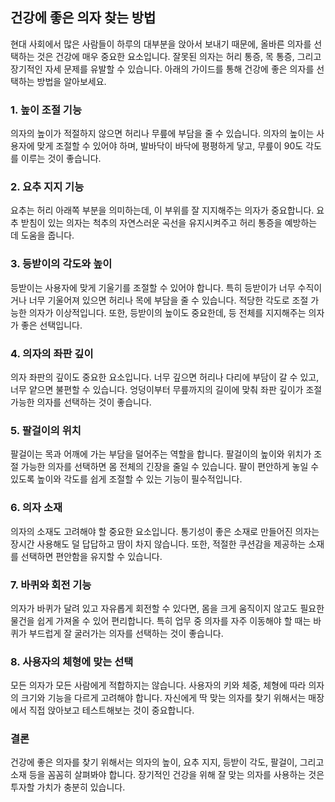 ## 건강에 좋은 의자 찾는 방법

현대 사회에서 많은 사람들이 하루의 대부분을 앉아서 보내기 때문에, 올바른 의자를 선택하는 것은 건강에 매우 중요한 요소입니다. 잘못된 의자는 허리 통증, 목 통증, 그리고 장기적인 자세 문제를 유발할 수 있습니다. 아래의 가이드를 통해 건강에 좋은 의자를 선택하는 방법을 알아보세요.

### 1. **높이 조절 기능**
의자의 높이가 적절하지 않으면 허리나 무릎에 부담을 줄 수 있습니다. 의자의 높이는 사용자에 맞게 조절할 수 있어야 하며, 발바닥이 바닥에 평평하게 닿고, 무릎이 90도 각도를 이루는 것이 좋습니다.

### 2. **요추 지지 기능**
요추는 허리 아래쪽 부분을 의미하는데, 이 부위를 잘 지지해주는 의자가 중요합니다. 요추 받침이 있는 의자는 척추의 자연스러운 곡선을 유지시켜주고 허리 통증을 예방하는 데 도움을 줍니다.

### 3. **등받이의 각도와 높이**
등받이는 사용자에 맞게 기울기를 조절할 수 있어야 합니다. 특히 등받이가 너무 수직이거나 너무 기울어져 있으면 허리나 목에 부담을 줄 수 있습니다. 적당한 각도로 조절 가능한 의자가 이상적입니다. 또한, 등받이의 높이도 중요한데, 등 전체를 지지해주는 의자가 좋은 선택입니다.

### 4. **의자의 좌판 깊이**
의자 좌판의 깊이도 중요한 요소입니다. 너무 깊으면 허리나 다리에 부담이 갈 수 있고, 너무 얕으면 불편할 수 있습니다. 엉덩이부터 무릎까지의 길이에 맞춰 좌판 깊이가 조절 가능한 의자를 선택하는 것이 좋습니다.

### 5. **팔걸이의 위치**
팔걸이는 목과 어깨에 가는 부담을 덜어주는 역할을 합니다. 팔걸이의 높이와 위치가 조절 가능한 의자를 선택하면 몸 전체의 긴장을 줄일 수 있습니다. 팔이 편안하게 놓일 수 있도록 높이와 각도를 쉽게 조절할 수 있는 기능이 필수적입니다.

### 6. **의자 소재**
의자의 소재도 고려해야 할 중요한 요소입니다. 통기성이 좋은 소재로 만들어진 의자는 장시간 사용해도 덜 답답하고 땀이 차지 않습니다. 또한, 적절한 쿠션감을 제공하는 소재를 선택하면 편안함을 유지할 수 있습니다.

### 7. **바퀴와 회전 기능**
의자가 바퀴가 달려 있고 자유롭게 회전할 수 있다면, 몸을 크게 움직이지 않고도 필요한 물건을 쉽게 가져올 수 있어 편리합니다. 특히 업무 중 의자를 자주 이동해야 할 때는 바퀴가 부드럽게 잘 굴러가는 의자를 선택하는 것이 좋습니다.

### 8. **사용자의 체형에 맞는 선택**
모든 의자가 모든 사람에게 적합하지는 않습니다. 사용자의 키와 체중, 체형에 따라 의자의 크기와 기능을 다르게 고려해야 합니다. 자신에게 딱 맞는 의자를 찾기 위해서는 매장에서 직접 앉아보고 테스트해보는 것이 중요합니다.

### 결론
건강에 좋은 의자를 찾기 위해서는 의자의 높이, 요추 지지, 등받이 각도, 팔걸이, 그리고 소재 등을 꼼꼼히 살펴봐야 합니다. 장기적인 건강을 위해 잘 맞는 의자를 사용하는 것은 투자할 가치가 충분히 있습니다.